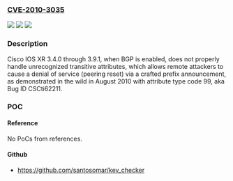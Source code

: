 ### [CVE-2010-3035](https://cve.mitre.org/cgi-bin/cvename.cgi?name=CVE-2010-3035)
![](https://img.shields.io/static/v1?label=Product&message=n%2Fa&color=blue)
![](https://img.shields.io/static/v1?label=Version&message=n%2Fa&color=blue)
![](https://img.shields.io/static/v1?label=Vulnerability&message=n%2Fa&color=brighgreen)

### Description

Cisco IOS XR 3.4.0 through 3.9.1, when BGP is enabled, does not properly handle unrecognized transitive attributes, which allows remote attackers to cause a denial of service (peering reset) via a crafted prefix announcement, as demonstrated in the wild in August 2010 with attribute type code 99, aka Bug ID CSCti62211.

### POC

#### Reference
No PoCs from references.

#### Github
- https://github.com/santosomar/kev_checker


